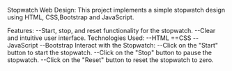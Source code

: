 Stopwatch Web Design:
This project implements a simple stopwatch design using HTML, CSS,Bootstrap and JavaScript.

Features:
--Start, stop, and reset functionality for the stopwatch.
--Clear and intuitive user interface.
Technologies Used:
--HTML
==CSS
--JavaScript
--Bootstrap
Interact with the Stopwatch:
--Click on the "Start" button to start the stopwatch.
--Click on the "Stop" button to pause the stopwatch.
--Click on the "Reset" button to reset the stopwatch to zero.
